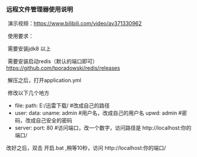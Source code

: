 ### 远程文件管理器使用说明 

​	演示视频：https://www.bilibili.com/video/av371330962

​	使用要求：

​			需要安装jdk8 以上

​			需要安装启动redis（默认的端口即可）
https://github.com/tporadowski/redis/releases

​	解压之后，打开application.yml

​	修改以下几个地方

 * file:
   	   path: E:/迅雷下载/         #改成自己的路径
 * user:
     data:
       uname: admin		#用户名，改成自己的用户名
       upwd: admin             #密码，改成自己安全的密码
 * server:
     port: 80		         #访问端口，改一个数字，访问路径是   http://localhost:你的端口/




改好之后，双击	开启.bat  ,稍等10秒，访问 http://localhost:你的端口/
